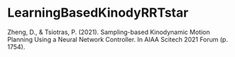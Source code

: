 # LearningBasedKinodyRRTstar
Zheng, D., & Tsiotras, P. (2021). Sampling-based Kinodynamic Motion Planning Using a Neural Network Controller. In AIAA Scitech 2021 Forum (p. 1754).
